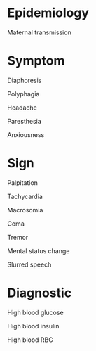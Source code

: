 
# Epidemiology

Maternal transmission

# Symptom

Diaphoresis

Polyphagia

Headache

Paresthesia

Anxiousness

# Sign

Palpitation

Tachycardia

Macrosomia

Coma

Tremor

Mental status change

Slurred speech

# Diagnostic

High blood glucose

High blood insulin

High blood RBC
